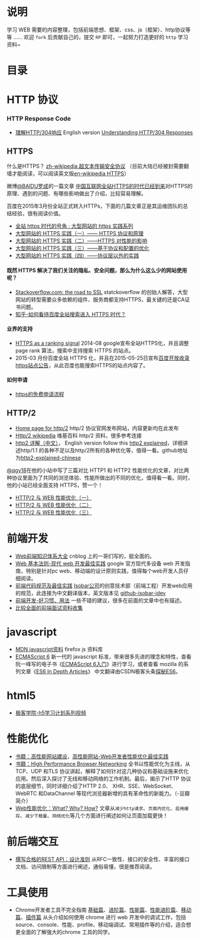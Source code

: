 # 说明
学习 WEB 需要的内容整理，包括前端思想、框架、css、js（框架）、http协议等等 ……
欢迎 `fork` 后贡献自己的，提交 `RP` 即可，一起努力打造更好的 `http` 学习资料~

# 目录

# HTTP 协议
### HTTP Response Code
- [理解HTTP/304响应](http://www.cnblogs.com/ziyunfei/archive/2012/11/17/2772729.html)  English version [Understanding HTTP/304 Responses](http://www.telerik.com/blogs/understanding-http-304-responses)

## HTTPS
什么是HTTPS？ [zh-wikipedia 超文本传输安全协议](http://zh.wikipedia.org/zh/%E8%B6%85%E6%96%87%E6%9C%AC%E4%BC%A0%E8%BE%93%E5%AE%89%E5%85%A8%E5%8D%8F%E8%AE%AE) （目前大陆已经被封需要翻墙才能阅读，可以阅读英文版[en-wikipedia HTTPS](http://en.wikipedia.org/wiki/HTTPS)）

微博[@BAIDU罗成](http://weibo.com/u/1822556675)的一篇文章 [中国互联网全站HTTPS的时代已经到来](http://blog.csdn.net/luocn99/article/details/39777707)对HTTPS的原理、遇到的问题、有哪些影响做出了介绍，比较容易理解。

百度在2015年3月份全站正式转入HTTPs，下面的几篇文章正是其运维团队的总结经验，很有阅读价值。
- [全站 https 时代的号角 : 大型网站的 https 实践系列](http://op.baidu.com/2015/04/https-index/)
- [大型网站的 HTTPS 实践（一）—— HTTPS 协议和原理](http://op.baidu.com/2015/04/https-s01a01/)
- [大型网站的 HTTPS 实践（二）——HTTPS 对性能的影响](http://op.baidu.com/2015/04/https-s01a02/)
- [大型网站的 HTTPS 实践（三）——基于协议和配置的优化](http://op.baidu.com/2015/04/https-s01a03/)
- [大型网站的 HTTPS 实践（四）——协议层以外的实践](http://op.baidu.com/2015/04/https-s01a04/)

#### 既然 HTTPS 解决了我们关注的隐私、安全问题，那么为什么这么少的网站使用呢？
- [Stackoverflow.com: the road to SSL](http://nickcraver.com/blog/2013/04/23/stackoverflow-com-the-road-to-ssl/) statckoverflow 的创始人解答，大型网站的转型需要众多依赖的组件、服务商都支持HTTPS，最关键的还是CA证书问题。
- [知乎-如何看待百度全站搜索进入 HTTPS 时代？](http://www.zhihu.com/question/28379088)


#### 业界的支持
- [HTTPS as a ranking signal](http://www.googlewebmastercentral.blogspot.ch/2014/08/https-as-ranking-signal.html) 2014-08 google宣布全站HTTPS化，并且调整page rank 算法，搜索中支持搜索 HTTPS 的站点。
- 2015-03 月份百度全站 HTTPS 化，并且在2015-05-25日宣布[百度开放收录https站点公告](http://zhanzhang.baidu.com/wiki/392)，从此百度也能搜索HTTPS的站点内容了。

#### 如何申请
- [https的免费申请流程](http://ljinkai.github.io/2015/06/30/https-2/)

## HTTP/2
- [Home page for http/2](http://http2.github.io/) http/2 协议官网发布网站，内容更新均在此发布
- [Http/2 wikipedia](http://en.wikipedia.org/wiki/HTTP/2) 维基百科 http/2 资料，很多参考连接
- [http2 详解（中文）](https://www.gitbook.com/book/ye11ow/http2-explained)， English version follow this [http2 explained](http://daniel.haxx.se/http2/)，详细讲述http/1.1 的各种不足以及http/2所有的各种优化等，值得一看。github地址为[http2-explained-chinese](https://github.com/ye11ow/http2-explained-chinese)

[@qgy18](https://twitter.com/qgy18)在他的小站中写了三篇对比 HTTP1 和 HTTP2 性能优化的文章，对比两种协议里面为了共同的浏览体验、性能所做出的不同的优化，值得看一看。同时，他的小站已经全面支持 HTTPS，赞一个！
- [HTTP/2 与 WEB 性能优化（一）](https://www.imququ.com/post/http2-and-wpo-1.html)
- [HTTP/2 与 WEB 性能优化（二）](https://www.imququ.com/post/http2-and-wpo-2.html)
- [HTTP/2 与 WEB 性能优化（三）](https://www.imququ.com/post/http2-and-wpo-3.html)

# 前端开发
- [Web前端知识体系大全](http://www.cnblogs.com/wangfupeng1988/p/4649709.html) cnblog 上的一哥们写的，挺全面的。
- [Web 基本法则-现代 web 开发最佳实践](https://developers.google.com/web/fundamentals/) google 官方现代多设备 web 开发指南，特别是针对pc web、移动端的设计原则实践，值得每个web开发人员仔细阅读。
- [前端代码规范及最佳实践](http://coderlmn.github.io/code-standards/) [Isobar公司](http://www.isobar.com/global/)的创意技术部（前端工程）开发web应用的规范，此连接为中文翻译版本，英文版本见 [github-isobar-idev](https://github.com/isobar-idev/code-standards)
- [前端开发-好习惯、用法](http://coderlmn.github.io/Front-End-Development-Guidelines/) 一些不错的建议，很多在前面的文章中也有描述。
- [比较全面的前端面试资料收集](https://github.com/hawx1993/Front-end-Interview-questions)

# javascript
- [MDN javascript资料](https://developer.mozilla.org/zh-CN/docs/Web/JavaScript) firefox js 资料库
- [ECMAScript 6](https://zh.wikipedia.org/wiki/ECMAScript) 新一代的 javascript 标准，带来很多先进的理念和特性，查看阮一峰写的电子书《[ECMAScript 6入门](http://es6.ruanyifeng.com/)》进行学习，或者查看 mozilla 的系列文章《[ES6 In Depth Articles](https://hacks.mozilla.org/category/es6-in-depth/)》 中文翻译由CSDN极客头条[探秘ES6](http://www.csdn.net/tag/%E6%8E%A2%E7%A7%98es6/news)。

# html5
- [极客学院-h5学习计划系列视频](http://e.jikexueyuan.com/html5.html?hmsr=osc_word_html5_07.01)

# 性能优化
- [书籍：高性能网站建设](http://book.douban.com/subject/26411563/)，[高性能网站-Web开发者性能优化最佳实践](http://book.douban.com/subject/4719162/)
- [书籍：High Performance Browser Networking](http://book.douban.com/subject/25856314/) 全书以性能优化为主线，从TCP、UDP 和TLS 协议讲起，解释了如何针对这几种协议和基础设施来优化应用。然后深入探讨了无线和移动网络的工作机制。最后，揭示了HTTP 协议的底层细节，同时详细介绍了HTTP 2.0、 XHR、SSE、WebSocket、WebRTC 和DataChannel 等现代浏览器新增的具有革命性的新能力。（-豆瓣简介）
- [Web性能优化：What? Why? How?](http://www.cnblogs.com/dojo-lzz/p/4591446.html) 文章从`减少http请求`、`页面内优化`、`启用缓存`、`减少下载量`、`网络优化`等几个方面进行阐述如何让页面加载更快！

# 前后端交互
- [撰写合格的REST API：设计准则](http://mp.weixin.qq.com/s?__biz=MzA3NDM0ODQwMw==&mid=208060670&idx=1&sn=ce67b8896985e8448137052b338093e0) 从RFC一致性、接口的安全性、丰富的接口文档、访问限制等方面进行阐述，通俗易懂，很是推荐阅读。

# 工具使用
- Chrome开发者工具不完全指南 [基础篇](http://web.jobbole.com/82558/)、[进阶篇](http://web.jobbole.com/82562/)、[性能篇](http://web.jobbole.com/82576/)、[性能进阶篇](http://web.jobbole.com/82590/)、[移动篇](http://web.jobbole.com/82612/)、[插件篇](http://web.jobbole.com/82701/) 从头介绍如何使用 chrome 进行 web 开发中的调试工作，包括 source、console、性能、profile、移动端调试、常用插件等的介绍，适合想更全面的了解强大的chrome 工具的同学。
